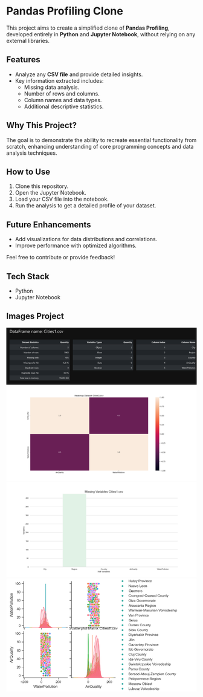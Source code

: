 # Pandas Profiling Clone

This project aims to create a simplified clone of **Pandas Profiling**, developed entirely in **Python** and **Jupyter Notebook**, without relying on any external libraries.

## Features
- Analyze any **CSV file** and provide detailed insights.
- Key information extracted includes:
  - Missing data analysis.
  - Number of rows and columns.
  - Column names and data types.
  - Additional descriptive statistics.

## Why This Project?
The goal is to demonstrate the ability to recreate essential functionality from scratch, enhancing understanding of core programming concepts and data analysis techniques.

## How to Use
1. Clone this repository.
2. Open the Jupyter Notebook.
3. Load your CSV file into the notebook.
4. Run the analysis to get a detailed profile of your dataset.

## Future Enhancements
- Add visualizations for data distributions and correlations.
- Improve performance with optimized algorithms.

Feel free to contribute or provide feedback!


## Tech Stack

- Python
- Jupyter Notebook

## Images Project
<img src="./public/Screenshot 2025-01-17 112510.png" />
<br>
<img src="./images/heatmap_dataset.png" />
<br>
<img src="./images/missing_variables.png">
<br>
<img src="./images/scatterplot_matrix.png">

